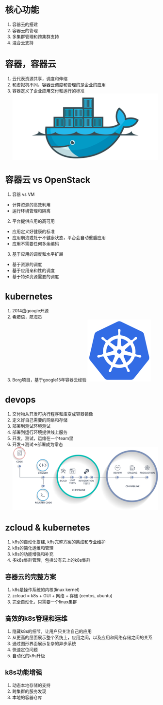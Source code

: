 # 核心功能
1. 容器云的搭建
2. 容器云的管理
3. 多集群管理和跨集群支持
4. 混合云支持

# 容器，容器云
1. 云代表资源共享，调度和伸缩
2. 和虚拟机不同，容器云调度和管理的是企业的应用
3. 容器定义了企业应用交付和运行的标准
![""](docker.png)

# 容器云 vs OpenStack
1. 容器 vs VM
  + 计算资源的高效利用
  + 运行环境管理和隔离
2. 平台提供应用的高可用
  + 应用定义好健康的标准
  + 应用崩溃或处于不健康状态，平台会自动重启应用
  + 应用不需要任何多余编码
3. 基于应用的调度和水平扩展
  + 基于资源的调度
  + 基于应用亲和性的调度
  + 基于特殊资源需要的调度
    
# kubernetes
1. 2014由google开源
2. 希腊语，航海员
3. Borg项目，基于google15年容器云经验
![""](kubernetes.png)

# devops
1. 交付物从开发可执行程序和库变成容器镜像
2. 定义好自己需要的网络和存储
3. 部署到测试环境测试
4. 部署到运行环境提供线上服务
5. 开发，测试，运维在一个team里
6. 开发->测试->部署成为常态
![""](ci-cd.png)

# zcloud & kubernetes
1. k8s的自动化搭建, k8s完整方案的集成和专业维护
2. k8s的简化运维和管理
3. k8s的功能增强和补充
4. 多k8s集群管理，包括公有云上的k8s集群

## 容器云的完整方案
1. k8s是操作系统的内核(linux kernel)
2. zcloud = k8s + GUI + 网络 + 存储 (centos, ubuntu)
3. 完全自动化，只需要一个linux集群

## 高效的k8s管理和运维
1. 隐藏k8s的细节，让用户只关注自己的应用
2. 从更高的层面展示整个系统上，应用之间，以及应用和网络存储之间的关系
3. 通过图形界面展示复杂的异步系统
4. 快速定位问题
5. 自动化的k8s升级

## k8s功能增强
1. 动态本地存储的支持
2. 跨集群的服务发现
3. 本地的容器仓库
